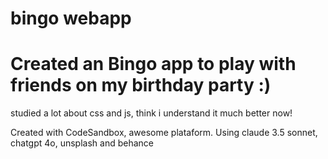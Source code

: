 # bingo webapp
# Created an Bingo app to play with friends on my birthday party :)
studied a lot about css and js, think i understand it much better now!

Created with CodeSandbox, awesome plataform.
Using claude 3.5 sonnet, chatgpt 4o, unsplash and behance
